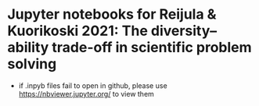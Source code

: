 # Jupyter notebooks for Reijula & Kuorikoski 2021: The diversity–ability trade-off in scientific problem solving

- if .inpyb files fail to open in github, please use https://nbviewer.jupyter.org/ to view them

